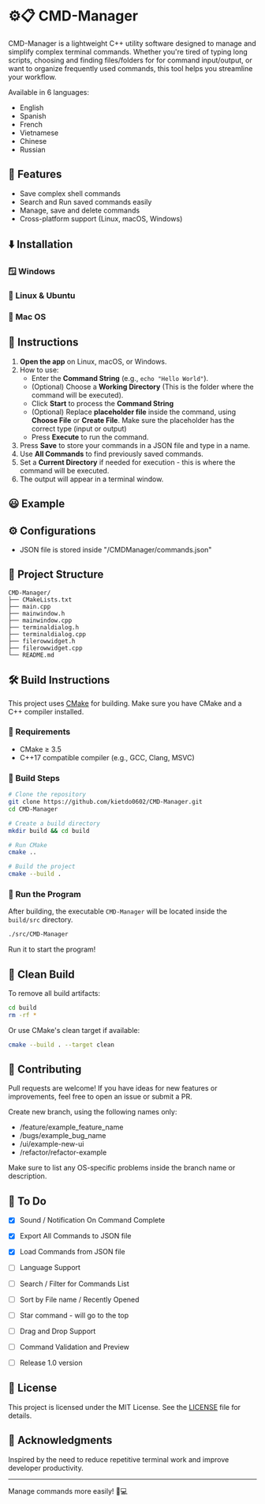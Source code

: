 # ⚙️📋 CMD-Manager

CMD-Manager is a lightweight C++ utility software designed to manage and simplify complex terminal commands. Whether you're tired of typing long scripts, choosing and finding files/folders for for command input/output,  or want to organize frequently used commands, this tool helps you streamline your workflow.

Available in 6 languages:
- English
- Spanish
- French
- Vietnamese
- Chinese
- Russian

## 🚀 Features

- Save complex shell commands
- Search and Run saved commands easily
- Manage, save and delete commands
- Cross-platform support (Linux, macOS, Windows)

## ⬇️ Installation

### 🪟 Windows

### 🐧 Linux & Ubuntu

### 🍎 Mac OS


## 📘 Instructions
1. **Open the app** on Linux, macOS, or Windows.  
2. How to use:
   - Enter the **Command String** (e.g., `echo "Hello World"`).  
   - (Optional) Choose a **Working Directory** (This is the folder where the command will be executed).  
   - Click **Start** to process the **Command String**
   - (Optional) Replace **placeholder file** inside the command, using **Choose File** or **Create File**. Make sure the placeholder has the correct type (input or output)
   - Press **Execute** to run the command.
3. Press **Save** to store your commands in a JSON file and type in a name.
4. Use **All Commands** to find previously saved commands.
5. Set a **Current Directory** if needed for execution - this is where the command will be executed.  
6. The output will appear in a terminal window.


## 😃 Example


## ⚙️ Configurations
- JSON file is stored inside "/CMDManager/commands.json"


## 📁 Project Structure

```
CMD-Manager/
├── CMakeLists.txt
├── main.cpp
├── mainwindow.h
├── mainwindow.cpp
├── terminaldialog.h
├── terminaldialog.cpp
├── filerowwidget.h
├── filerowwidget.cpp
└── README.md
```


## 🛠️ Build Instructions

This project uses [CMake](https://cmake.org/) for building. Make sure you have CMake and a C++ compiler installed.

### 🔧 Requirements

- CMake ≥ 3.5
- C++17 compatible compiler (e.g., GCC, Clang, MSVC)

### 🧱 Build Steps

```bash
# Clone the repository
git clone https://github.com/kietdo0602/CMD-Manager.git
cd CMD-Manager

# Create a build directory
mkdir build && cd build

# Run CMake
cmake ..

# Build the project
cmake --build .
```

### 🧪 Run the Program

After building, the executable `CMD-Manager` will be located inside the `build/src` directory.

```bash
./src/CMD-Manager
```
Run it to start the program!


## 🧹 Clean Build

To remove all build artifacts:

```bash
cd build
rm -rf *
```

Or use CMake's clean target if available:

```bash
cmake --build . --target clean
```

## 🤝 Contributing

Pull requests are welcome! If you have ideas for new features or improvements, feel free to open an issue or submit a PR.

Create new branch, using the following names only:

- /feature/example_feature_name
- /bugs/example_bug_name
- /ui/example-new-ui
- /refactor/refactor-example

Make sure to list any OS-specific problems inside the branch name or description.


## 📝 To Do

- [x] Sound / Notification On Command Complete
- [x] Export All Commands to JSON file
- [x] Load Commands from JSON file
- [ ] Language Support
- [ ] Search / Filter for Commands List
- [ ] Sort by File name / Recently Opened
- [ ] Star command - will go to the top
- [ ] Drag and Drop Support
- [ ] Command Validation and Preview
- [ ] Release 1.0 version


## 📄 License

This project is licensed under the MIT License. See the [LICENSE](LICENSE) file for details.

## 🙌 Acknowledgments

Inspired by the need to reduce repetitive terminal work and improve developer productivity.

---

Manage commands more easily! 🧠💻

